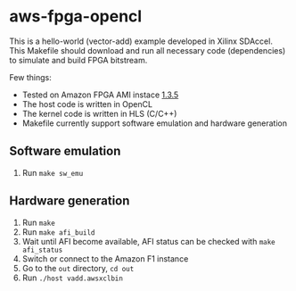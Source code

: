 # aws-fpga-opencl

This is a hello-world (vector-add) example developed in Xilinx SDAccel. This Makefile should
download and run all necessary code (dependencies) to simulate and build FPGA bitstream.

Few things:

* Tested on Amazon FPGA AMI instace [1.3.5](https://aws.amazon.com/marketplace/pp/B06VVYBLZZ)
* The host code is written in OpenCL
* The kernel code is written in HLS (C/C++)
* Makefile currently support software emulation and hardware generation

## Software emulation
1. Run `make sw_emu`

## Hardware generation
1. Run `make`
1. Run `make afi_build`
1. Wait until AFI become available, AFI status can be checked with `make afi_status`
1. Switch or connect to the Amazon F1 instance
1. Go to the `out` directory, `cd out`
1. Run `./host vadd.awsxclbin`
